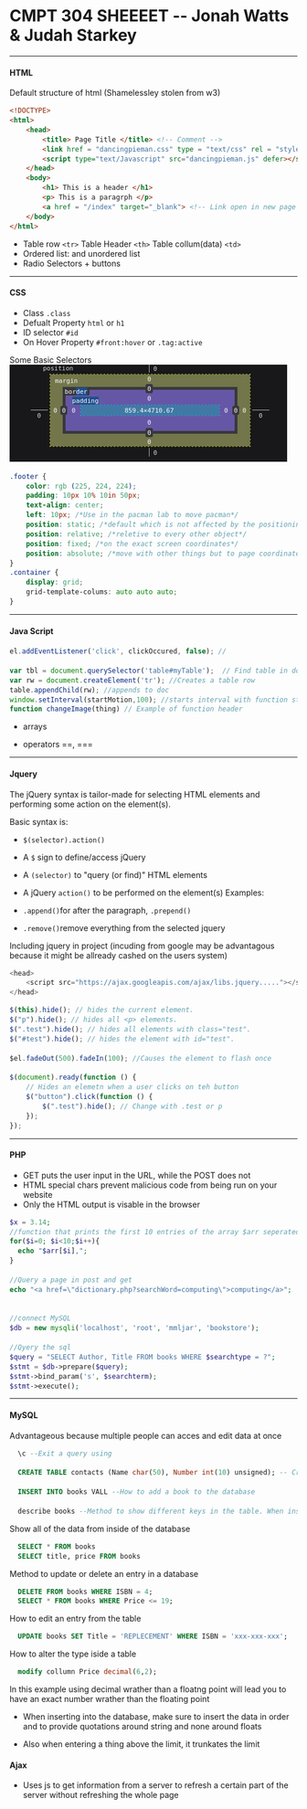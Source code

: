 # CMPT 304 SHEEEET -- Jonah Watts & Judah Starkey

---

#### HTML

Default structure of html (Shamelessley stolen from w3)

```html
<!DOCTYPE>
<html>
    <head>
        <title> Page Title </title> <!-- Comment -->
        <link href = "dancingpieman.css" type = "text/css" rel = "stylesheet"> <!--Links the css sheet-->
        <script type="text/Javascript" src="dancingpieman.js" defer></script>  <!--Preloads and links the JS-->
    </head>
    <body>
        <h1> This is a header </h1>
        <p> This is a paragrph </p>
        <a href = "/index" target="_blank"> <!-- Link open in new page -->
    </body>
</html>
```

-   Table row `<tr>` Table Header `<th>` Table collum(data) `<td>`
-   Ordered list: and unordered list
-   Radio Selectors + buttons

---

#### CSS

-   Class `.class`
-   Defualt Property `html` or `h1`
-   ID selector `#id`
-   On Hover Property `#front:hover` or `.tag:active`

Some Basic Selectors
![alt text](ss.jpg "Title")

```css
.footer {
	color: rgb (225, 224, 224);
	padding: 10px 10% 10in 50px;
	text-align: center;
	left: 10px; /*Use in the pacman lab to move pacman*/
	position: static; /*default which is not affected by the positioning modifiers*/
	position: relative; /*reletive to every other object*/
	position: fixed; /*on the exact screen coordinates*/
	position: absolute; /*move with other things but to page coordinates*/
}
.container {
	display: grid;
	grid-template-colums: auto auto auto;
}
```

---

#### Java Script

```js
el.addEventListener('click', clickOccured, false); //

var tbl = document.querySelector('table#myTable');  // Find table in document
var rw = document.createElement('tr'); //Creates a table row
table.appendChild(rw); //appends to doc
window.setInterval(startMotion,100); //starts interval with function startMotion and time of 100ms
function changeImage(thing) // Example of function header
```

-   arrays

-   operators ==, ===

---

#### Jquery

The jQuery syntax is tailor-made for selecting HTML elements and performing some action on the element(s).

Basic syntax is:

-   `$(selector).action()`

-   A `$` sign to define/access jQuery

-   A `(selector)` to "query (or find)" HTML elements

-   A jQuery `action()` to be performed on the element(s)
    Examples:

-   `.append()`for after the paragraph, `.prepend()`

-   `.remove()`remove everything from the selected jquery

Including jquery in project (incuding from google may be advantagous because it might be allready cashed on the users system)

```js
<head>
	<script src="https://ajax.googleapis.com/ajax/libs.jquery....."></script>
</head>
```

```js
$(this).hide(); // hides the current element.
$("p").hide(); // hides all <p> elements.
$(".test").hide(); // hides all elements with class="test".
$("#test").hide(); // hides the element with id="test".

$el.fadeOut(500).fadeIn(100); //Causes the element to flash once

$(document).ready(function () {
	// Hides an elemetn when a user clicks on teh button
	$("button").click(function () {
		$(".test").hide(); // Change with .test or p
	});
});
```

---

#### PHP

-   GET puts the user input in the URL, while the POST does not
-   HTML special chars prevent malicious code from being run on your website
-   Only the HTML output is visable in the browser

```php
$x = 3.14;
//function that prints the first 10 entries of the array $arr seperated by a comma
for($i=0; $i<10;$i++){
  echo "$arr[$i],";
}

//Query a page in post and get
echo "<a href=\"dictionary.php?searchWord=computing\">computing</a>";


//connect MySQL
$db = new mysqli('localhost', 'root', 'mmljar', 'bookstore');

//Qyery the sql
$query = "SELECT Author, Title FROM books WHERE $searchtype = ?";
$stmt = $db->prepare($query);
$stmt->bind_param('s', $searchterm);
$stmt->execute();
```

---

#### MySQL

Advantageous because multiple people can acces and edit data at once

```sql
  \c --Exit a query using

  CREATE TABLE contacts (Name char(50), Number int(10) unsigned); -- Create a database

  INSERT INTO books VALL --How to add a book to the database

  describe books --Method to show different keys in the table. When inserting duplicate data will show duplicate data in table.
```

Show all of the data from inside of the database

```sql
  SELECT * FROM books
  SELECT title, price FROM books
```

Method to update or delete an entry in a database

```sql
  DELETE FROM books WHERE ISBN = 4;
  SELECT * FROM books WHERE Price <= 19;
```

How to edit an entry from the table

```sql
  UPDATE books SET Title = 'REPLECEMENT' WHERE ISBN = 'xxx-xxx-xxx';
```

How to alter the type iside a table

```sql
  modify collumn Price decimal(6,2);
```

In this example using decimal wrather than a floatng point will lead you to have an exact number wrather than the floating point

-   When inserting into the database, make sure to insert the data in order and to provide quotations around string and none around floats

-   Also when entering a thing above the limit, it trunkates the limit

#### Ajax

-   Uses js to get information from a server to refresh a certain part of the server without refreshing the whole page
